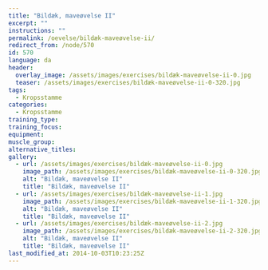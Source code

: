 ```yaml
---
title: "Bildæk, maveøvelse II"
excerpt: ""
instructions: ""
permalink: /oevelse/bildæk-maveøvelse-ii/
redirect_from: /node/570
id: 570
language: da
header:
  overlay_image: /assets/images/exercises/bildæk-maveøvelse-ii-0.jpg
  teaser: /assets/images/exercises/bildæk-maveøvelse-ii-0-320.jpg
tags:
  - Kropsstamme
categories:
  - Kropsstamme
training_type: 
training_focus: 
equipment:
muscle_group:
alternative_titles:
gallery:
  - url: /assets/images/exercises/bildæk-maveøvelse-ii-0.jpg
    image_path: /assets/images/exercises/bildæk-maveøvelse-ii-0-320.jpg
    alt: "Bildæk, maveøvelse II"
    title: "Bildæk, maveøvelse II"
  - url: /assets/images/exercises/bildæk-maveøvelse-ii-1.jpg
    image_path: /assets/images/exercises/bildæk-maveøvelse-ii-1-320.jpg
    alt: "Bildæk, maveøvelse II"
    title: "Bildæk, maveøvelse II"
  - url: /assets/images/exercises/bildæk-maveøvelse-ii-2.jpg
    image_path: /assets/images/exercises/bildæk-maveøvelse-ii-2-320.jpg
    alt: "Bildæk, maveøvelse II"
    title: "Bildæk, maveøvelse II"
last_modified_at: 2014-10-03T10:23:25Z
---
```




